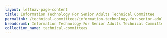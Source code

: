```yaml
---
layout: leftnav-page-content
title: Information Technology For Senior Adults Technical Committee
permalink: /technical-committees/information-technology-for-senior-adults-technical-committee/
breadcrumb: Information Technology For Senior Adults Technical Committee
collection_name: technical-committees
---
```

